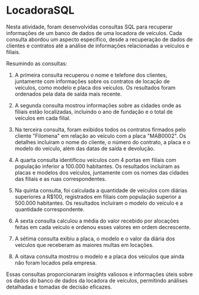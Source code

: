 # LocadoraSQL

Nesta atividade, foram desenvolvidas consultas SQL para recuperar informações de um banco de dados de uma locadora de veículos. Cada consulta abordou um aspecto específico, desde a recuperação de dados de clientes e contratos até a análise de informações relacionadas a veículos e filiais.

Resumindo as consultas:

1. A primeira consulta recuperou o nome e telefone dos clientes, juntamente com informações sobre os contratos de locação de veículos, como modelo e placa dos veículos. Os resultados foram ordenados pela data de saída mais recente.

2. A segunda consulta mostrou informações sobre as cidades onde as filiais estão localizadas, incluindo o ano de fundação e o total de veículos em cada filial.

3. Na terceira consulta, foram exibidos todos os contratos firmados pelo cliente "Filomena" em relação ao veículo com a placa "MAB0002". Os detalhes incluíram o nome do cliente, o número do contrato, a placa e o modelo do veículo, além das datas de saída e devolução.

4. A quarta consulta identificou veículos com 4 portas em filiais com população inferior a 100.000 habitantes. Os resultados incluíram as placas e modelos dos veículos, juntamente com os nomes das cidades das filiais e as ruas correspondentes.

5. Na quinta consulta, foi calculada a quantidade de veículos com diárias superiores a R$100, registrados em filiais com população superior a 500.000 habitantes. Os resultados incluíram o modelo do veículo e a quantidade correspondente.

6. A sexta consulta calculou a média do valor recebido por alocações feitas em cada veículo e ordenou esses valores em ordem decrescente.

7. A sétima consulta exibiu a placa, o modelo e o valor da diária dos veículos que receberam as maiores multas em locações.

8. A oitava consulta mostrou o modelo e a placa dos veículos que ainda não foram locados pela empresa.

Essas consultas proporcionaram insights valiosos e informações úteis sobre os dados do banco de dados da locadora de veículos, permitindo análises detalhadas e tomadas de decisão eficazes.
